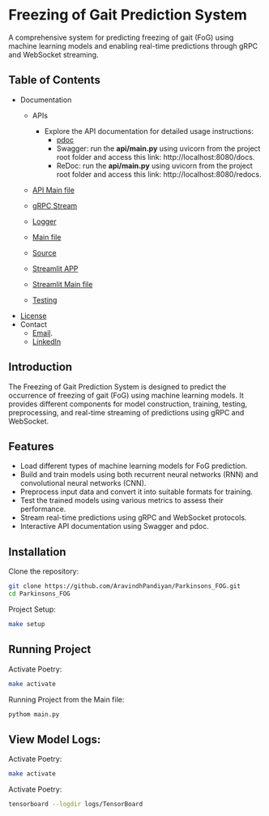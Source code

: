 # Freezing of Gait Prediction System

A comprehensive system for predicting freezing of gait (FoG) using machine learning models and enabling real-time
predictions through gRPC and WebSocket streaming.

## Table of Contents

- Documentation
    - APIs
        - Explore the API documentation for detailed usage instructions:
            - [pdoc](docs/api/app/index.md)
            - Swagger: run the **api/main.py** using uvicorn from the project root folder and access this
              link: http://localhost:8080/docs.
            - ReDoc: run the **api/main.py** using uvicorn from the project root folder and access this
              link: http://localhost:8080/redocs.

    - [API Main file](docs/api_main.md)
    - [gRPC Stream](docs/grpc_stream/index.md)
    - [Logger](docs/logger_config/log_config.md)
    - [Main file](docs/main.md)
    - [Source](docs/src/index.md)
    - [Streamlit APP](docs/streamlit_app/index.md)
    - [Streamlit Main file](docs/streamlit_main.md)
    - [Testing](docs/tests/index.md)
- [License](LICENSE)
- Contact
    - [Email](mailto:aravindh.p201.741@gmail.com).
    - [LinkedIn](https://www.linkedin.com/in/aravindh-pandiyan-80b983145)

## Introduction

The Freezing of Gait Prediction System is designed to predict the occurrence of freezing of gait (FoG) using machine
learning models. It provides different components for model construction, training, testing, preprocessing, and
real-time streaming of predictions using gRPC and WebSocket.

## Features

- Load different types of machine learning models for FoG prediction.
- Build and train models using both recurrent neural networks (RNN) and convolutional neural networks (CNN).
- Preprocess input data and convert it into suitable formats for training.
- Test the trained models using various metrics to assess their performance.
- Stream real-time predictions using gRPC and WebSocket protocols.
- Interactive API documentation using Swagger and pdoc.

## Installation

Clone the repository:

   ```bash
   git clone https://github.com/AravindhPandiyan/Parkinsons_FOG.git
   cd Parkinsons_FOG
   ```

Project Setup:

   ```bash
   make setup
   ```

## Running Project

Activate Poetry:

   ```bash
   make activate
   ```

Running Project from the Main file:

   ```bash
   pythom main.py
   ```

## View Model Logs:

Activate Poetry:

   ```bash
   make activate
   ```

Activate Poetry:

   ```bash
   tensorboard --logdir logs/TensorBoard
   ```
